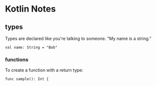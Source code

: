 # Kotlin Notes

## types

Types are declared like you're talking to someone.
"My name is a string."

```
val name: String = "Bob"
```

### functions

To create a function with a return type:

```
func sample(): Int {
```